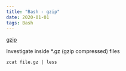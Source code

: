 ```yaml
---
title: "Bash - gzip"
date: 2020-01-01
tags: Bash
---
```



[gzip](https://man7.org/linux/man-pages/man1/zcat.1p.html)

Investigate inside *.gz (gzip compressed) files

```
zcat file.gz | less
```